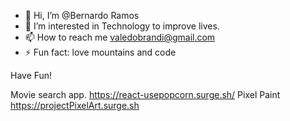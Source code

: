 - 👋 Hi, I’m @Bernardo Ramos
- 👀 I’m interested in Technology to improve lives.
- 📫 How to reach me valedobrandi@gmail.com
- ⚡ Fun fact: love mountains and code

Have Fun!

Movie search app. https://react-usepopcorn.surge.sh/
Pixel Paint  https://projectPixelArt.surge.sh
